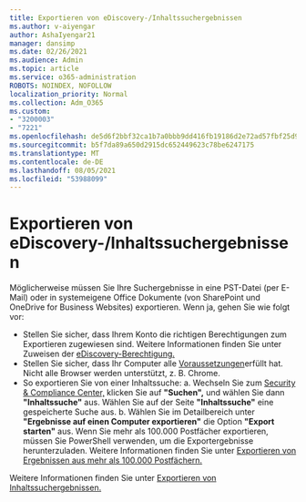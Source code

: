```yaml
---
title: Exportieren von eDiscovery-/Inhaltssuchergebnissen
ms.author: v-aiyengar
author: AshaIyengar21
manager: dansimp
ms.date: 02/26/2021
ms.audience: Admin
ms.topic: article
ms.service: o365-administration
ROBOTS: NOINDEX, NOFOLLOW
localization_priority: Normal
ms.collection: Adm_O365
ms.custom:
- "3200003"
- "7221"
ms.openlocfilehash: de5d6f2bbf32ca1b7a0bbb9dd416fb19186d2e72ad57fbf25d9b55bd733fdc21
ms.sourcegitcommit: b5f7da89a650d2915dc652449623c78be6247175
ms.translationtype: MT
ms.contentlocale: de-DE
ms.lasthandoff: 08/05/2021
ms.locfileid: "53988099"
---
```

# <a name="export-ediscoverycontent-search-results"></a>Exportieren von eDiscovery-/Inhaltssuchergebnissen

Möglicherweise müssen Sie Ihre Suchergebnisse in eine PST-Datei (per E-Mail) oder in systemeigene Office Dokumente (von SharePoint und OneDrive for Business Websites) exportieren. Wenn ja, gehen Sie wie folgt vor:

- Stellen Sie sicher, dass Ihrem Konto die richtigen Berechtigungen zum Exportieren zugewiesen sind. Weitere Informationen finden Sie unter Zuweisen der [eDiscovery-Berechtigung.](https://go.microsoft.com/fwlink/?linkid=2102406)
- Stellen Sie sicher, dass Ihr Computer alle [Voraussetzungen](https://docs.microsoft.com/office365/securitycompliance/export-search-results#before-you-begin)erfüllt hat. Nicht alle Browser werden unterstützt, z. B. Chrome.
- So exportieren Sie von einer Inhaltssuche: a. Wechseln Sie zum [Security & Compliance Center,](https://protection.office.com/contentsearch) klicken Sie auf **"Suchen",** und wählen Sie dann **"Inhaltssuche"** aus. Wählen Sie auf der Seite **"Inhaltssuche"** eine gespeicherte Suche aus.
    b. Wählen Sie im Detailbereich unter **"Ergebnisse auf einen Computer exportieren"** die Option **"Export starten"** aus. Wenn Sie mehr als 100.000 Postfächer exportieren, müssen Sie PowerShell verwenden, um die Exportergebnisse herunterzuladen. Weitere Informationen finden Sie unter [Exportieren von Ergebnissen aus mehr als 100.000 Postfächern.](https://go.microsoft.com/fwlink/?linkid=2143861)

Weitere Informationen finden Sie unter [Exportieren von Inhaltssuchergebnissen.](https://go.microsoft.com/fwlink/?linkid=2102118)